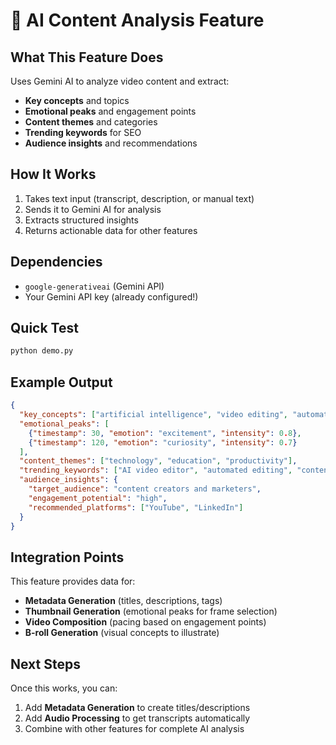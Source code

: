 # 🧠 AI Content Analysis Feature

## What This Feature Does

Uses Gemini AI to analyze video content and extract:
- **Key concepts** and topics
- **Emotional peaks** and engagement points  
- **Content themes** and categories
- **Trending keywords** for SEO
- **Audience insights** and recommendations

## How It Works

1. Takes text input (transcript, description, or manual text)
2. Sends it to Gemini AI for analysis
3. Extracts structured insights
4. Returns actionable data for other features

## Dependencies

- `google-generativeai` (Gemini API)
- Your Gemini API key (already configured!)

## Quick Test

```bash
python demo.py
```

## Example Output

```json
{
  "key_concepts": ["artificial intelligence", "video editing", "automation"],
  "emotional_peaks": [
    {"timestamp": 30, "emotion": "excitement", "intensity": 0.8},
    {"timestamp": 120, "emotion": "curiosity", "intensity": 0.7}
  ],
  "content_themes": ["technology", "education", "productivity"],
  "trending_keywords": ["AI video editor", "automated editing", "content creation"],
  "audience_insights": {
    "target_audience": "content creators and marketers",
    "engagement_potential": "high",
    "recommended_platforms": ["YouTube", "LinkedIn"]
  }
}
```

## Integration Points

This feature provides data for:
- **Metadata Generation** (titles, descriptions, tags)
- **Thumbnail Generation** (emotional peaks for frame selection)
- **Video Composition** (pacing based on engagement points)
- **B-roll Generation** (visual concepts to illustrate)

## Next Steps

Once this works, you can:
1. Add **Metadata Generation** to create titles/descriptions
2. Add **Audio Processing** to get transcripts automatically
3. Combine with other features for complete AI analysis